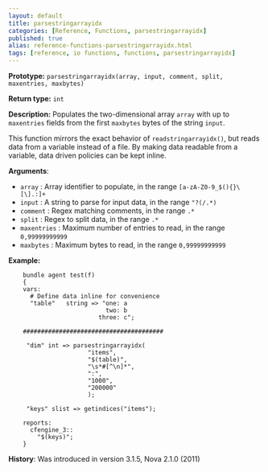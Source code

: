 ```yaml
---
layout: default
title: parsestringarrayidx
categories: [Reference, Functions, parsestringarrayidx]
published: true
alias: reference-functions-parsestringarrayidx.html
tags: [reference, io functions, functions, parsestringarrayidx]
---
```


**Prototype:** `parsestringarrayidx(array, input, comment, split, maxentries, maxbytes)`

**Return type:** `int`

**Description:** Populates the two-dimensional array `array` with up to 
`maxentries` fields from the first `maxbytes` bytes of the string `input`.

This function mirrors the exact behavior of `readstringarrayidx()`, but
reads data from a variable instead of a file. By making data readable from a variable, data driven policies can be kept inline.

**Arguments**:

* `array` : Array identifier to populate, in the range
`[a-zA-Z0-9_$(){}\[\].:]+`
* `input` : A string to parse for input data, in the range `"?(/.*)`
* `comment` : Regex matching comments, in the range `.*`
* `split` : Regex to split data, in the range `.*`
* `maxentries` : Maximum number of entries to read, in the range
`0,99999999999`
* `maxbytes` : Maximum bytes to read, in the range `0,99999999999`   

**Example:**

```cf3
    bundle agent test(f) 
    {
    vars:
      # Define data inline for convenience
      "table"   string => "one: a
                           two: b
                         three: c";

    #######################################

     "dim" int => parsestringarrayidx(
                      "items",
                      "$(table)",
                      "\s*#[^\n]*",
                      ":",
                      "1000",
                      "200000"
                      );

     "keys" slist => getindices("items");

    reports:
      cfengine_3::
        "$(keys)";
    }
```

**History**: Was introduced in version 3.1.5, Nova 2.1.0 (2011)
